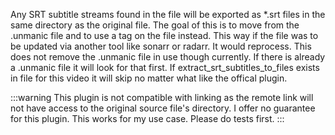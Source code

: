 Any SRT subtitle streams found in the file will be exported as *.srt files in the same directory as the original file.
The goal of this is to move from the .unmanic file and to use a tag on the file instead. This way if the file was to be updated
via another tool like sonarr or radarr. It would reprocess. This does not remove the .unmanic file in use though currently. 
If there is already a .unmanic file it will look for that first. If extract_srt_subtitles_to_files exists in file for this
video it will skip no matter what like the offical plugin.

:::warning
This plugin is not compatible with linking as the remote link will not have access to the original source file's directory.
I offer no guarantee for this plugin. This works for my use case. Please do tests first.
:::
